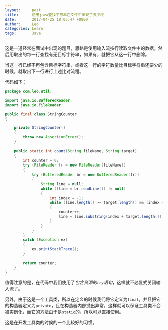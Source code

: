 ```yaml
---
layout:     post
title:      使用java查找字符串在文件中出现了多少次
date:      	2017-04-25 18:05:47 +0800
author:     Leo
categories: Learn
tags:       Java
---
```

这是一道经常在面试中出现的题目，思路是使用输入流按行读取文件中的数据，然后用取出的每一行查找有无目标字符串，如果有，就把它从这一行中删除。

当这一行已经不再包含目标字符串，或者这一行的字符数量比目标字符串还要少的时候，就取出下一行进行上述比对流程。

代码如下：

```java
package com.leo.util;

import java.io.BufferedReader;
import java.io.FileReader;

public final class StringCounter
{

    private StringCounter() 
    {
        throw new AssertionError();
    }
    
    public static int count(String fileName, String target)
    {
        int counter = 0;
        try (FileReader fr = new FileReader(fileName)) 
        {
            try (BufferedReader br = new BufferedReader(fr)) 
            {
                String line = null;
                while ((line = br.readLine()) != null) 
                {
                    int index = -1;
                    while (line.length() >= target.length() && (index = line.indexOf(target)) >= 0) 
                    {
                        counter++;
                        line = line.substring(index + target.length());
                    }
                }
            }
        } 
        catch (Exception ex) 
        {
            ex.printStackTrace();
        }
        
        return counter;
    }
}
```

值得注意的是，在代码中我们使用了*包含资源的`try`语句*，这样就不必显式关闭输入流了。

另外，由于这是一个工具类，所以在定义的时候我们将它定义为`final`，并且把它的构造器定义为`private`，且在构造器内部抛出异常，这样就可以保证工具类不会被实例化，而它的方法由于是`static`的，所以可以直接使用。

这是在开发工具类的时候的一个比较好的习惯。
